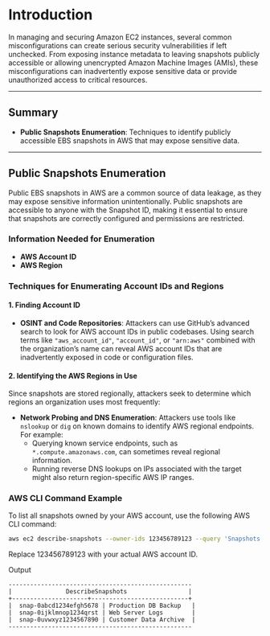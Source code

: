 # Introduction

In managing and securing Amazon EC2 instances, several common misconfigurations can create serious security vulnerabilities if left unchecked. From exposing instance metadata to leaving snapshots publicly accessible or allowing unencrypted Amazon Machine Images (AMIs), these misconfigurations can inadvertently expose sensitive data or provide unauthorized access to critical resources.

---

## Summary

- **Public Snapshots Enumeration**: Techniques to identify publicly accessible EBS snapshots in AWS that may expose sensitive data.

---

## Public Snapshots Enumeration

Public EBS snapshots in AWS are a common source of data leakage, as they may expose sensitive information unintentionally. Public snapshots are accessible to anyone with the Snapshot ID, making it essential to ensure that snapshots are correctly configured and permissions are restricted.

### Information Needed for Enumeration

- **AWS Account ID**
- **AWS Region**

### Techniques for Enumerating Account IDs and Regions

#### 1. Finding Account ID

- **OSINT and Code Repositories**: Attackers can use GitHub’s advanced search to look for AWS account IDs in public codebases. Using search terms like `"aws_account_id"`, `"account_id"`, or `"arn:aws"` combined with the organization’s name can reveal AWS account IDs that are inadvertently exposed in code or configuration files.

#### 2. Identifying the AWS Regions in Use

Since snapshots are stored regionally, attackers seek to determine which regions an organization uses most frequently:

- **Network Probing and DNS Enumeration**: Attackers use tools like `nslookup` or `dig` on known domains to identify AWS regional endpoints. For example:
  - Querying known service endpoints, such as `*.compute.amazonaws.com`, can sometimes reveal regional information.
  - Running reverse DNS lookups on IPs associated with the target might also return region-specific AWS IP ranges.


### AWS CLI Command Example

To list all snapshots owned by your AWS account, use the following AWS CLI command:

```bash
aws ec2 describe-snapshots --owner-ids 123456789123 --query 'Snapshots[*].[SnapshotId,Description,OwnerId]' --output table
```
Replace 123456789123 with your actual AWS account ID.

Output
```
---------------------------------------------------
|               DescribeSnapshots                 |
+---------------------+---------------------------+
|  snap-0abcd1234efgh5678 | Production DB Backup   |
|  snap-0ijklmnop1234qrst | Web Server Logs        |
|  snap-0uvwxyz1234567890 | Customer Data Archive  |
---------------------------------------------------
```
